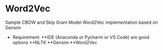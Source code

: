 # Word2Vec
Sample CBOW and Skip Gram Model Word2Vec implementation based on Gensim
* Requirement:
**IDE (Anaconda or Pycharm or VS Code) are good options
**NLTK
**Gensim
**Word2Vec
